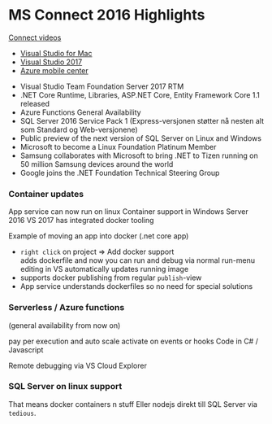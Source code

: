 MS Connect 2016 Highlights
=====================

[Connect videos](https://connectevent.microsoft.com/)

* [Visual Studio for Mac](https://www.visualstudio.com/vs/visual-studio-mac/)
* [Visual Studio 2017](https://www.visualstudio.com/en-us/news/releasenotes/vs2017-relnotes)
* [Azure mobile center](https://mobile.azure.com/login)

- Visual Studio Team Foundation Server 2017 RTM
- .NET Core Runtime, Libraries, ASP.NET Core, Entity Framework Core 1.1 released
- Azure Functions General Availability
- SQL Server 2016 Service Pack 1 (Express-versjonen støtter nå nesten alt som Standard og Web-versjonene)
- Public preview of the next version of SQL Server on Linux and Windows
- Microsoft to become a Linux Foundation Platinum Member
- Samsung collaborates with Microsoft to bring .NET to Tizen running on 50 million Samsung devices around the world
- Google joins the .NET Foundation Technical Steering Group



### Container updates

App service can now run on linux
Container support in Windows Server 2016
VS 2017 has integrated docker tooling

Example of moving an app into docker (.net core app)
 - `right click` on project => Add docker support  
 adds dockerfile and now you can run and debug via normal run-menu
 editing in VS automatically updates running image
 - supports docker publishing from regular `publish`-view
 - App service understands dockerfiles so no need for special solutions
 
### Serverless / Azure functions
(general availability from now on)

pay per execution and auto scale
activate on events or hooks
Code in C# / Javascript

Remote debugging via VS Cloud Explorer

### SQL Server on linux support
That means docker containers n stuff
Eller nodejs direkt till SQL Server via `tedious`.


